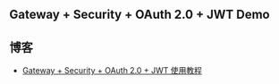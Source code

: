 ## Gateway + Security + OAuth 2.0 + JWT Demo

## 博客

- [Gateway + Security + OAuth 2.0 + JWT 使用教程](http://139.199.35.95/posts/2cb9090c.html#3%E3%80%81Gateway-Security-OAuth-2-0-JWT)